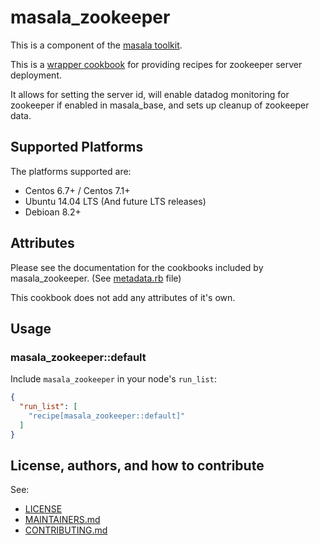 # masala_zookeeper

This is a component of the [masala toolkit](https://github.com/PaytmLabs/masala).

This is a [wrapper cookbook](http://blog.vialstudios.com/the-environment-cookbook-pattern/#thewrappercookbook) for providing recipes for zookeeper server deployment. 

It allows for setting the server id, will enable datadog monitoring for zookeeper if enabled in masala_base, and sets up cleanup of zookeeper data.

## Supported Platforms

The platforms supported are:
- Centos 6.7+ / Centos 7.1+
- Ubuntu 14.04 LTS (And future LTS releases)
- Debioan 8.2+

## Attributes

Please see the documentation for the cookbooks included by masala_zookeeper. (See [metadata.rb](https://github.com/PaytmLabs/masala_zookeeper/blob/develop/metadata.rb) file)

This cookbook does not add any attributes of it's own.

## Usage

### masala_zookeeper::default

Include `masala_zookeeper` in your node's `run_list`:

```json
{
  "run_list": [
    "recipe[masala_zookeeper::default]"
  ]
}
```

## License, authors, and how to contribute

See:
- [LICENSE](https://github.com/PaytmLabs/masala_zookeeper/blob/develop/LICENSE)
- [MAINTAINERS.md](https://github.com/PaytmLabs/masala_zookeeper/blob/develop/MAINTAINERS.md)
- [CONTRIBUTING.md](https://github.com/PaytmLabs/masala_zookeeper/blob/develop/CONTRIBUTING.md)

